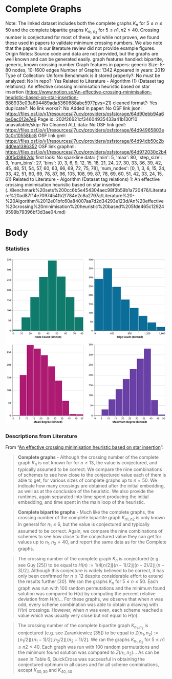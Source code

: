 # Complete Graphs

Note: The linked dataset includes both the complete graphs $K_n$ for $5≤n≤50$ and the complete bipartite graphs $K_{n_1,n_2}$ for $5≤n1,n2≤40$. Crossing number is conjectured for most of these, and while not proven, we found these used in papers to validate minimum crossing numbers. We also note that the papers in our literature review did not provide example figures. 
Origin Notes: Source code and data are not provided, but the graphs are well known and can be generated easily.
graph features handled: bipartite, generic, known crossing number
Graph features in papers: generic
Size: 5-80 nodes, 10-1600 edges
Number of Graphs: 1342
Appeared in years: 2019
Type of Collection: Uniform Benchmark
is it stored properly?: No
must be analyzed: No
In repo?: Yes
Related to Literature - Algorithm (1) (Dataset tag relations): An effective crossing minimisation heuristic based on star insertion (https://www.notion.so/An-effective-crossing-minimisation-heuristic-based-on-star-insertion-888933e03a604489ada5360688abe597?pvs=21)
cleaned format?: Yes
duplicate?: No
link works?: No
Added in paper: No
OSF link json:  https://files.osf.io/v1/resources/j7ucv/providers/osfstorage/64d90ebb94a6be0ec012e7e6
Page id: 202f26621cf34604935433a41b130f10
unavailable/skip: No
Cleaned ALL data: No
OSF link gexf: https://files.osf.io/v1/resources/j7ucv/providers/osfstorage/64d94965803e0c0c10558bc8
OSF link gml: https://files.osf.io/v1/resources/j7ucv/providers/osfstorage/64d94db50c2b4d0ea1386352
OSF link graphml: https://files.osf.io/v1/resources/j7ucv/providers/osfstorage/64d972030c2b4d0f5d3862dc
first look: No
sparkline data: {'min': 5, 'max': 80, 'step_size': 3, 'num_bins': 27, 'bins': [0, 3, 6, 9, 12, 15, 18, 21, 24, 27, 30, 33, 36, 39, 42, 45, 48, 51, 54, 57, 60, 63, 66, 69, 72, 75, 78], 'num_nodes': [0, 1, 3, 6, 15, 24, 33, 42, 51, 60, 69, 78, 87, 96, 105, 108, 99, 87, 78, 69, 60, 51, 42, 33, 24, 15, 6]}
Related to Literature - Algorithm (Dataset tag relations) 1: An effective crossing minimisation heuristic based on star insertion (../Benchmark%20sets%200cc6b5e454304aec98f3b59b1a720476/Literature%20ad87f14e7097454fb2f784e2c8a2797a/Literature%20-%20Algorithm%2012e01bfc60a84007aa7d2d34293e123d/An%20effective%20crossing%20minimisation%20heuristic%20based%205fde465c129249599b79396bf3d3ae04.md)

# Body

### Statistics

![four_in_one.svg](Complete%20Graphs%20202f26621cf34604935433a41b130f10/four_in_one.svg)

### Descriptions from Literature

From “[An effective crossing minimisation heuristic based on star insertion](https://doi.org/10.7155/jgaa.00487)”:

> **Complete graphs** - Although the crossing number of the complete graph $K_n$ is not known for for $n ≥ 13$, the value is conjectured, and typically assumed to be correct. We compare the nine combinations of schemes to see how close to the conjectured value each of them is able to get, for various sizes of complete graphs up to $n = 50$. We indicate how many crossings are obtained after the initial embedding, as well as at the conclusion of the heuristic. We also provide the runtimes, again separated into time spent producing the initial embedding, and time spent in the main loop of the heuristic.
> 

> **Complete bipartite graphs** - Much like the complete graphs, the crossing number of the complete bipartite graph $K_{n1,n2}$ is only known in general for $n_1 ≤ 6$, but the value is conjectured and typically assumed to be correct. Again, we compare the nine combinations of schemes to see how close to the conjectured value they can get for values up to $n_1,n_2 = 40$, and report the same data as for the Complete graphs.
> 

> The crossing number of the complete graph $K_n$ is conjectured (e.g. see Guy [25]) to be equal to
$H(n) := 1/4 \left\lfloor n/2\right\rfloor \left\lfloor (n − 1)/2\right\rfloor \left\lfloor(n − 2)/2\right\rfloor \left\lfloor (n − 3)/2\right\rfloor$.
Although this conjecture is widely believed to be correct, it has only been confirmed for $n ≤ 12$ despite considerable effort to extend the results further [30]. We ran the graphs $K_n$ for $5 ≤ n ≤ 50$. Each graph was run with 100 random permutations and the minimum found solution was compared to $H(n)$ by computing the percent relative deviation from $H(n)$…
For these graphs, we observe that when $n$ was odd, every scheme combination was able to obtain a drawing with $H(n)$ crossings. However, when $n$ was even, each scheme reached a value which was usually very close but not equal to $H(n)$.
> 

> The crossing number of the complete bipartite graph $K_{n_1,n_2}$ is conjectured (e.g. see Zarankiewicz [35]) to be equal to $Z(n_1, n_2) := \left\lfloor n_1/2\right\rfloor \left\lfloor (n_1 − 1)/2\right\rfloor \left\lfloor n_2/2\right\rfloor \left\lfloor (n_2 − 1)/2\right\rfloor$.
We ran the graphs $K_{n_1,n_2}$ for $5 ≤ n1 ≤ n2 ≤ 40$. Each graph was run with 100 random permutations and the minimum found solution was compared to $Z(n_1,n_2)$… As can be seen in Table 6, QuickCross was successful in obtaining the conjectured optimum in all cases and for all scheme combinations, except $K_{30,30}$ and $K_{40,40}$

